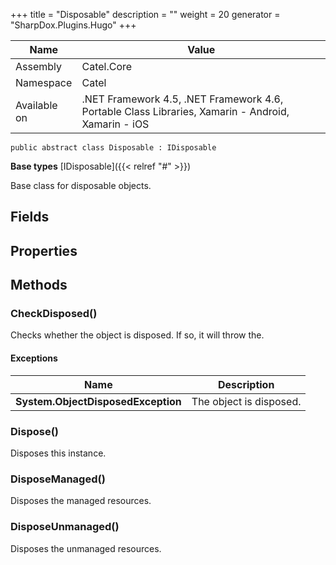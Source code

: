 

+++
title = "Disposable" 
description = ""
weight = 20
generator = "SharpDox.Plugins.Hugo"
+++

Name|Value
---|---
Assembly|Catel.Core
Namespace|Catel
Available on|.NET Framework 4.5, .NET Framework 4.6, Portable Class Libraries, Xamarin - Android, Xamarin - iOS

```
public abstract class Disposable : IDisposable
```

**Base types**
[IDisposable]({{< relref "#" >}})

Base class for disposable objects.

## Fields

## Properties

## Methods

### CheckDisposed()

Checks whether the object is disposed. If so, it will throw the.

#### Exceptions

Name|Description
---|---
**System.ObjectDisposedException**|The object is disposed.

### Dispose()

Disposes this instance.

### DisposeManaged()

Disposes the managed resources.

### DisposeUnmanaged()

Disposes the unmanaged resources.

